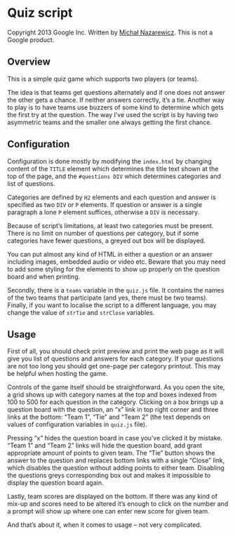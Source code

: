 
Quiz script
============

Copyright 2013 Google Inc.
Written by [Michał Nazarewicz](mailto:mina86@mina86.com).
This is not a Google product.

Overview
--------

This is a simple quiz game which supports two players (or teams).

The idea is that teams get questions alternately and if one does not
answer the other gets a chance.  If neither answers correctly, it’s
a tie.  Another way to play is to have teams use buzzers of some kind
to determine which gets the first try at the question.  The way I’ve
used the script is by having two asymmetric teams and the smaller one
always getting the first chance.

Configuration
-------------

Configuration is done mostly by modifying the `index.html` by changing
content of the `TITLE` element which determines the title text shown
at the top of the page, and the `#questions DIV` which determines
categories and list of questions.

Categories are defined by `H2` elements and each question and answer
is specified as two `DIV` or `P` elements.  If question or answer is
a single paragraph a lone `P` element suffices, otherwise a `DIV` is
necessary.

Because of script’s limitations, at least two categories must be
present.  There is no limit on number of questions per category, but
if some categories have fewer questions, a greyed out box will be
displayed.

You can put almost any kind of HTML in either a question or an answer
including images, embedded audio or video etc.  Beware that you may
need to add some styling for the elements to show up properly on the
question board and when printing.

Secondly, there is a `teams` variable in the `quiz.js` file.  It
contains the names of the two teams that participate (and yes, there
must be two teams).  Finally, if you want to localise the script to
a different language, you may change the value of `strTie` and
`strClose` variables.

Usage
-----

First of all, you should check print preview and print the web page as
it will give you list of questions and answers for each category.  If
your questions are not too long you should get one-page per category
printout.  This may be helpful when hosting the game.

Controls of the game itself should be straightforward.  As you open
the site, a grid shows up with category names at the top and boxes
indexed from 100 to 500 for each question in the category.  Clicking
on a box brings up a question board with the question, an “x” link in
top right corner and three links at the bottom: “Team 1”, “Tie” and
“Team 2” (the text depends on values of configuration variables in
`quiz.js` file).

Pressing “x” hides the question board in case you’ve clicked it by
mistake.  “Team 1” and “Team 2” links will hide the question board,
add grant appropriate amount of points to given team.  The “Tie”
button shows the answer to the question and replaces bottom links with
a single “Close” link, which disables the question without adding
points to either team.  Disabling the questions greys corresponding
box out and makes it impossible to display the question board again.

Lastly, team scores are displayed on the bottom.  If there was any
kind of mix-up and scores need to be altered it’s enough to click on
the number and a prompt will show up where one can enter new score for
given team.

And that’s about it, when it comes to usage – not very complicated.
